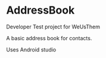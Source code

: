 # AddressBook
Developer Test project for WeUsThem

A basic address book for contacts.

Uses Android studio